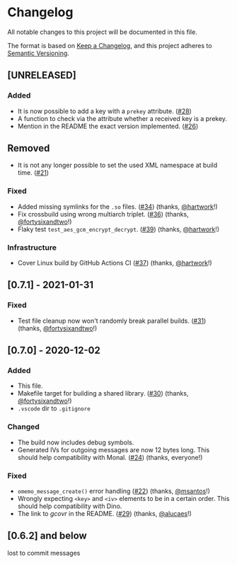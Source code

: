 # Changelog
All notable changes to this project will be documented in this file.

The format is based on [Keep a Changelog](https://keepachangelog.com/en/1.0.0/),
and this project adheres to [Semantic Versioning](https://semver.org/spec/v2.0.0.html).

## [UNRELEASED]
### Added
- It is now possible to add a key with a `prekey` attribute. ([#28](https://github.com/gkdr/libomemo/issues/28))
- A function to check via the attribute whether a received key is a prekey.
- Mention in the README the exact version implemented. ([#26](https://github.com/gkdr/libomemo/issues/26))

## Removed
- It is not any longer possible to set the used XML namespace at build time. ([#21](https://github.com/gkdr/libomemo/issues/21))

### Fixed
- Added missing symlinks for the `.so` files. ([#34](https://github.com/gkdr/libomemo/pull/34)) (thanks, [@hartwork](https://github.com/hartwork)!)
- Fix crossbuild using wrong multiarch triplet. ([#36](https://github.com/gkdr/libomemo/pull/36)) (thanks, [@fortysixandtwo](https://github.com/fortysixandtwo)!)
- Flaky test `test_aes_gcm_encrypt_decrypt`. ([#39](https://github.com/gkdr/libomemo/issues/39)) (thanks, [@hartwork](https://github.com/hartwork)!)

### Infrastructure
- Cover Linux build by GitHub Actions CI ([#37](https://github.com/gkdr/libomemo/pull/37)) (thanks, [@hartwork](https://github.com/hartwork)!)

## [0.7.1] - 2021-01-31
### Fixed
- Test file cleanup now won't randomly break parallel builds. ([#31](https://github.com/gkdr/libomemo/pull/31)) (thanks, [@fortysixandtwo](https://github.com/fortysixandtwo)!)

## [0.7.0] - 2020-12-02
### Added
- This file.
- Makefile target for building a shared library. ([#30](https://github.com/gkdr/libomemo/pull/30)) (thanks, [@fortysixandtwo](https://github.com/fortysixandtwo)!)
- `.vscode` dir to `.gitignore`

### Changed
- The build now includes debug symbols.
- Generated IVs for outgoing messages are now 12 bytes long. This should help compatibility with Monal. ([#24](https://github.com/gkdr/libomemo/issues/24)) (thanks, everyone!)

### Fixed
- `omemo_message_create()` error handling ([#22](https://github.com/gkdr/libomemo/pull/22)) (thanks, [@msantos](https://github.com/msantos)!)
- Wrongly expecting `<key>` and `<iv>` elements to be in a certain order. This should help compatibility with Dino.
- The link to _gcovr_ in the README. ([#29](https://github.com/gkdr/libomemo/pull/29)) (thanks, [@alucaes](https://github.com/aluaces)!)

## [0.6.2] and below
lost to commit messages

